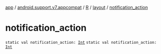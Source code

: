 [app](../../../index.md) / [android.support.v7.appcompat](../../index.md) / [R](../index.md) / [layout](index.md) / [notification_action](./notification_action.md)

# notification_action

`static val notification_action: `[`Int`](https://kotlinlang.org/api/latest/jvm/stdlib/kotlin/-int/index.html)
`static val notification_action: `[`Int`](https://kotlinlang.org/api/latest/jvm/stdlib/kotlin/-int/index.html)